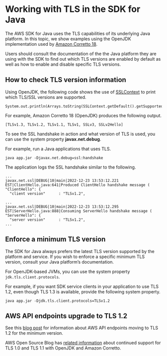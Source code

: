# Working with TLS in the SDK for Java<a name="security-java-tls"></a>

The AWS SDK for Java uses the TLS capabilities of its underlying Java platform\. In this topic, we show examples using the OpenJDK implementation used by [Amazon Corretto 18](https://alpha.www.docs.aws.a2z.com/corretto/latest/corretto-18-ug/what-is-corretto-18.html)\. 

Users should consult the documentation of the the Java platform they are using with the SDK to find out which TLS versions are enabled by default as well as how to enable and disable specific TLS versions\.

## How to check TLS version information<a name="how-to-check-the-tls-version"></a>

Using OpenJDK, the following code shows the use of [SSLContext](https://devdocs.io/openjdk%7E18/java.base/javax/net/ssl/sslcontext#getSupportedSSLParameters()) to print which TLS/SSL versions are supported\.

```
System.out.println(Arrays.toString(SSLContext.getDefault().getSupportedSSLParameters().getProtocols()));
```

For example, Amazon Corretto 18 \(OpenJDK\) produces the following output\.

```
[TLSv1.3, TLSv1.2, TLSv1.1, TLSv1, SSLv3, SSLv2Hello]
```

To see the SSL handshake in action and what version of TLS is used, you can use the system property **javax\.net\.debug**\.

For example, run a Java applications that uses TLS\.

```
java app.jar -Djavax.net.debug=ssl:handshake
```

The application logs the SSL handshake similar to the following\.

```
...
javax.net.ssl|DEBUG|10|main|2022-12-23 13:53:12.221 EST|ClientHello.java:641|Produced ClientHello handshake message (
"ClientHello": {
  "client version"      : "TLSv1.2",

...
javax.net.ssl|DEBUG|10|main|2022-12-23 13:53:12.295 EST|ServerHello.java:888|Consuming ServerHello handshake message (
"ServerHello": {
  "server version"      : "TLSv1.2",
...
```

## Enforce a minimum TLS version<a name="enforce-minimum-tls-version"></a>

The SDK for Java always prefers the latest TLS version supported by the platform and service\. If you wish to enforce a specific minimum TLS version, consult your Java platform’s documentation\.

For OpenJDK\-based JVMs, you can use the system property `jdk.tls.client.protocols`\.

For example, if you want SDK service clients in your application to use TLS 1\.2, even though TLS 1\.3 is available, provide the following system property\. 

```
java app.jar -Djdk.tls.client.protocols=TLSv1.2
```

## AWS API endpoints upgrade to TLS 1\.2<a name="tls-more-info"></a>

See this [blog post](http://aws.amazon.com/blogs/security/tls-1-2-required-for-aws-endpoints/) for information about AWS API endpoints moving to TLS 1\.2 for the minimum version\.

AWS Open Source Blog has [related information](http://aws.amazon.com/blogs/opensource/tls-1-0-1-1-changes-in-openjdk-and-amazon-corretto/) about continued support for TLS 1\.0 and TLS 1\.1 with OpenJDK and Amazon Corretto\.